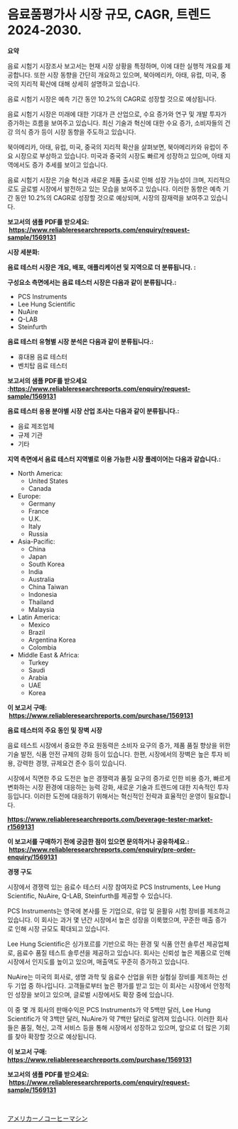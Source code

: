 <p><h1>음료품평가사 시장 규모, CAGR, 트렌드 2024-2030.</h1></p><p><strong>요약</strong></p>
<p><p>음료 시험기 시장조사 보고서는 현재 시장 상황을 특정하며, 이에 대한 실행적 개요를 제공합니다. 또한 시장 동향을 간단히 개요하고 있으며, 북아메리카, 아태, 유럽, 미국, 중국의 지리적 확산에 대해 상세히 설명하고 있습니다.</p><p>음료 시험기 시장은 예측 기간 동안 10.2%의 CAGR로 성장할 것으로 예상됩니다.</p><p>음료 시험기 시장은 미래에 대한 기대가 큰 산업으로, 수요 증가와 연구 및 개발 투자가 증가하는 흐름을 보여주고 있습니다. 최신 기술과 혁신에 대한 수요 증가, 소비자들의 건강 의식 증가 등이 시장 동향을 주도하고 있습니다. </p><p>북아메리카, 아태, 유럽, 미국, 중국의 지리적 확산을 살펴보면, 북아메리카와 유럽이 주요 시장으로 부상하고 있습니다. 미국과 중국의 시장도 빠르게 성장하고 있으며, 아태 지역에서도 증가 추세를 보이고 있습니다.</p><p>음료 시험기 시장은 기술 혁신과 새로운 제품 출시로 인해 성장 가능성이 크며, 지리적으로도 글로벌 시장에서 발전하고 있는 모습을 보여주고 있습니다. 이러한 동향은 예측 기간 동안 10.2%의 CAGR로 성장할 것으로 예상되며, 시장의 잠재력을 보여주고 있습니다.</p></p>
<p><strong>보고서의 샘플 PDF를 받으세요: &nbsp;<a href="https://www.reliableresearchreports.com/enquiry/request-sample/1569131">https://www.reliableresearchreports.com/enquiry/request-sample/1569131</a></strong></p>
<p><strong>시장 세분화:</strong></p>
<p><strong> 음료 테스터 시장은 개요, 배포, 애플리케이션 및 지역으로 더 분류됩니다. :</strong></p>
<p><strong>구성요소 측면에서는 음료 테스터 시장은 다음과 같이 분류됩니다.:</strong></p>
<p><ul><li>PCS Instruments</li><li>Lee Hung Scientific</li><li>NuAire</li><li>Q-LAB</li><li>Steinfurth</li></ul></p>
<p><strong> 음료 테스터 유형별 시장 분석은 다음과 같이 분류됩니다.:</strong></p>
<p><ul><li>휴대용 음료 테스터</li><li>벤치탑 음료 테스터</li></ul></p>
<p><strong>보고서의 샘플 PDF를 받으세요 :<a href="https://www.reliableresearchreports.com/enquiry/request-sample/1569131">https://www.reliableresearchreports.com/enquiry/request-sample/1569131</a></strong></p>
<p><strong> 음료 테스터 응용 분야별 시장 산업 조사는 다음과 같이 분류됩니다.:</strong></p>
<p><ul><li>음료 제조업체</li><li>규제 기관</li><li>기타</li></ul></p>
<p><strong>지역 측면에서 음료 테스터 지역별로 이용 가능한 시장 플레이어는 다음과 같습니다.:</strong></p>
<p><ul>
    <li>
        North America:
        <ul>
            <li>United States</li>
            <li>Canada</li>
        </ul>
    </li>
    <li>
        Europe:
        <ul>
            <li>Germany</li>
            <li>France</li>
            <li>U.K.</li>
            <li>Italy</li>
            <li>Russia</li>
        </ul>
    </li>
    <li>
        Asia-Pacific:
        <ul>
            <li>China</li>
            <li>Japan</li>
            <li>South Korea</li>
            <li>India</li>
            <li>Australia</li>
            <li>China Taiwan</li>
            <li>Indonesia</li>
            <li>Thailand</li>
            <li>Malaysia</li>
        </ul>
    </li>
    <li>
        Latin America:
        <ul>
            <li>Mexico</li>
            <li>Brazil</li>
            <li>Argentina Korea</li>
            <li>Colombia</li>
        </ul>
    </li>
    <li>
        Middle East & Africa:
        <ul>
            <li>Turkey</li>
            <li>Saudi</li>
            <li>Arabia</li>
            <li>UAE</li>
            <li>Korea</li>
        </ul>
    </li>
    </ul></p>
<p><strong>이 보고서 구매: &nbsp;<a href="https://www.reliableresearchreports.com/purchase/1569131">https://www.reliableresearchreports.com/purchase/1569131</a></strong></p>
<p><strong>음료 테스터의 주요 동인 및 장벽 시장</strong></p>
<p><p>음료 테스트 시장에서 중요한 주요 원동력은 소비자 요구의 증가, 제품 품질 향상을 위한 기술 발전, 식품 안전 규제의 강화 등이 있습니다. 한편, 시장에서의 장벽은 높은 투자 비용, 강력한 경쟁, 규제요건 준수 등이 있습니다.</p><p>시장에서 직면한 주요 도전은 높은 경쟁력과 품질 요구의 증가로 인한 비용 증가, 빠르게 변화하는 시장 환경에 대응하는 능력 강화, 새로운 기술과 트렌드에 대한 지속적인 투자 등입니다. 이러한 도전에 대응하기 위해서는 혁신적인 전략과 효율적인 운영이 필요합니다.</p></p>
<p><strong><a href="https://www.reliableresearchreports.com/beverage-tester-market-r1569131">https://www.reliableresearchreports.com/beverage-tester-market-r1569131</a></strong></p>
<p><strong>이 보고서를 구매하기 전에 궁금한 점이 있으면 문의하거나 공유하세요.: &nbsp;<a href="https://www.reliableresearchreports.com/enquiry/pre-order-enquiry/1569131">https://www.reliableresearchreports.com/enquiry/pre-order-enquiry/1569131</a></strong></p>
<p><strong>경쟁 구도</strong></p>
<p><p>시장에서 경쟁력 있는 음료수 테스터 시장 참여자로 PCS Instruments, Lee Hung Scientific, NuAire, Q-LAB, Steinfurth를 제공할 수 있습니다. </p><p>PCS Instruments는 영국에 본사를 둔 기업으로, 유압 및 윤활유 시험 장비를 제조하고 있습니다. 이 회사는 과거 몇 년간 시장에서 높은 성장을 이룩했으며, 꾸준한 매출 증가로 인해 시장 규모도 확대되고 있습니다. </p><p>Lee Hung Scientific은 싱가포르를 기반으로 하는 환경 및 식품 안전 솔루션 제공업체로, 음료수 품질 테스트 솔루션을 제공하고 있습니다. 회사는 신뢰성 높은 제품으로 인해 시장에서 인지도를 높이고 있으며, 매출액도 꾸준히 증가하고 있습니다. </p><p>NuAire는 미국의 회사로, 생명 과학 및 음료수 산업을 위한 실험실 장비를 제조하는 선두 기업 중 하나입니다. 고객들로부터 높은 평가를 받고 있는 이 회사는 시장에서 안정적인 성장을 보이고 있으며, 글로벌 시장에서도 확장 중에 있습니다. </p><p>이 중 몇 개 회사의 판매수익은 PCS Instruments가 약 5백만 달러, Lee Hung Scientific가 약 3백만 달러, NuAire가 약 7백만 달러로 알려져 있습니다. 이러한 회사들은 품질, 혁신, 고객 서비스 등을 통해 시장에서 성장하고 있으며, 앞으로 더 많은 기회를 찾아 확장할 것으로 예상됩니다.</p></p>
<p><strong>이 보고서 구매: &nbsp; <a href="https://www.reliableresearchreports.com/purchase/1569131">https://www.reliableresearchreports.com/purchase/1569131</a></strong></p>
<p><strong>보고서의 샘플 PDF를 받으세요: &nbsp;<a href="https://www.reliableresearchreports.com/enquiry/request-sample/1569131">https://www.reliableresearchreports.com/enquiry/request-sample/1569131</a></strong><strong></strong></p>
<p>&nbsp;</p>
<p><p><a href="https://github.com/one-cool-chick/Market-Research-Report-List-1/blob/main/112431730262.md">アメリカーノコーヒーマシン</a></p></p>